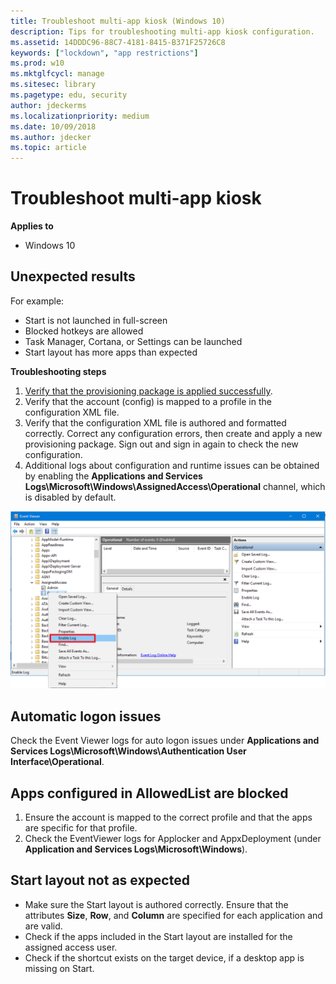 ```yaml
---
title: Troubleshoot multi-app kiosk (Windows 10)
description: Tips for troubleshooting multi-app kiosk configuration.
ms.assetid: 14DDDC96-88C7-4181-8415-B371F25726C8
keywords: ["lockdown", "app restrictions"]
ms.prod: w10
ms.mktglfcycl: manage
ms.sitesec: library
ms.pagetype: edu, security
author: jdeckerms
ms.localizationpriority: medium
ms.date: 10/09/2018
ms.author: jdecker
ms.topic: article
---
```


# Troubleshoot multi-app kiosk


**Applies to**

-   Windows 10

## Unexpected results

For example:
- Start is not launched in full-screen
- Blocked hotkeys are allowed
- Task Manager, Cortana, or Settings can be launched
- Start layout has more apps than expected

**Troubleshooting steps**

1. [Verify that the provisioning package is applied successfully](kiosk-validate.md).
2. Verify that the account (config) is mapped to a profile in the configuration XML file.
3. Verify that the configuration XML file is authored and formatted correctly. Correct any configuration errors, then create and apply a new provisioning package. Sign out and sign in again to check the new configuration.
4. Additional logs about configuration and runtime issues can be obtained by enabling the **Applications and Services Logs\Microsoft\Windows\AssignedAccess\Operational** channel, which is disabled by default.

![Event Viewer, right-click Operational, select enable log](images/enable-assigned-access-log.png)


## Automatic logon issues 

Check the Event Viewer logs for auto logon issues under **Applications and Services Logs\Microsoft\Windows\Authentication User Interface\Operational**.

## Apps configured in AllowedList are blocked

1. Ensure the account is mapped to the correct profile and that the apps are specific for that profile. 
2. Check the EventViewer logs for Applocker and AppxDeployment (under **Application and Services Logs\Microsoft\Windows**).


## Start layout not as expected

- Make sure the Start layout is authored correctly. Ensure that the attributes **Size**, **Row**, and **Column** are specified for each application and are valid.
- Check if the apps included in the Start layout are installed for the assigned access user.
- Check if the shortcut exists on the target device, if a desktop app is missing on Start.


